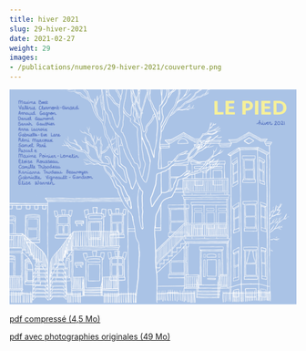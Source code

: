 ```yaml
---
title: hiver 2021
slug: 29-hiver-2021
date: 2021-02-27
weight: 29
images:
- /publications/numeros/29-hiver-2021/couverture.png
---
```


![image couverture](couverture.png)

[pdf compressé (4,5 Mo)](le-pied-hiver-2021-compress.pdf)

[pdf avec photographies originales (49 Mo)](le-pied-hiver-2021-compress.pdf)


